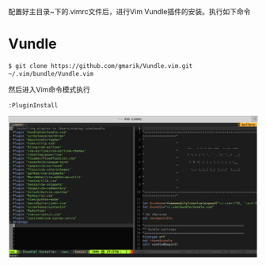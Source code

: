 
配置好主目录~下的.vimrc文件后，进行Vim Vundle插件的安装。执行如下命令
# Vundle

```
$ git clone https://github.com/gmarik/Vundle.vim.git ~/.vim/bundle/Vundle.vim
```

然后进入Vim命令模式执行
```
:PluginInstall
```

![img](https://github.com/nik-niming/vimrc-configs/blob/master/images/01.png)
